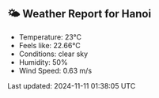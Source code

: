 <!-- WEATHER-START -->
## 🌤 Weather Report for Hanoi

- Temperature: 23°C
- Feels like: 22.66°C
- Conditions: clear sky
- Humidity: 50%
- Wind Speed: 0.63 m/s

Last updated: 2024-11-11 01:38:05 UTC
<!-- WEATHER-END -->
